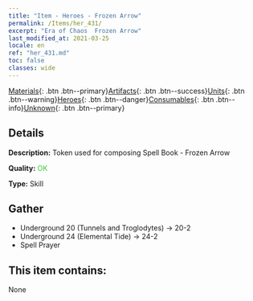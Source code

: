 ```yaml
---
title: "Item - Heroes - Frozen Arrow"
permalink: /Items/her_431/
excerpt: "Era of Chaos  Frozen Arrow"
last_modified_at: 2021-03-25
locale: en
ref: "her_431.md"
toc: false
classes: wide
---
```

 [Materials](/Items/){: .btn .btn--primary}[Artifacts](/Items/Artifacts/){: .btn .btn--success}[Units](/Items/Units/){: .btn .btn--warning}[Heroes](/Items/Heroes/){: .btn .btn--danger}[Consumables](/Items/Consumables/){: .btn .btn--info}[Unknown](/Items/Unknown/){: .btn .btn--primary}

## Details
 **Description:** Token used for composing Spell Book - Frozen Arrow

 **Quality:** <span style="color: #32CD32">OK</span>

 **Type:** Skill

## Gather

*    Underground 20 (Tunnels and Troglodytes) -> 20-2 
*    Underground 24 (Elemental Tide) -> 24-2 
*    Spell Prayer 

## This item contains:

  None

